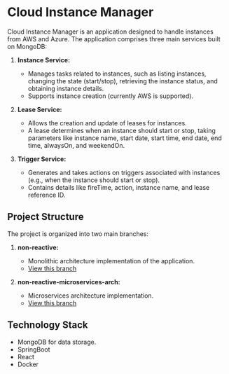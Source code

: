# Cloud Instance Manager

Cloud Instance Manager is an application designed to handle instances from AWS and Azure. The application comprises three main services built on MongoDB:

1. **Instance Service:**
   - Manages tasks related to instances, such as listing instances, changing the state (start/stop), retrieving the instance status, and obtaining instance details.
   - Supports instance creation (currently AWS is supported).

2. **Lease Service:**
   - Allows the creation and update of leases for instances.
   - A lease determines when an instance should start or stop, taking parameters like instance name, start date, start time, end date, end time, alwaysOn, and weekendOn.

3. **Trigger Service:**
   - Generates and takes actions on triggers associated with instances (e.g., when the instance should start or stop).
   - Contains details like fireTime, action, instance name, and lease reference ID.

## Project Structure

The project is organized into two main branches:

1. **non-reactive:**
   - Monolithic architecture implementation of the application.
   - [View this branch](https://github.com/paliwal999harsh/cloud-instance-manager/tree/non-reactive)

2. **non-reactive-microservices-arch:**
   - Microservices architecture implementation.
   - [View this branch](https://github.com/paliwal999harsh/cloud-instance-manager/tree/non-reactive-microservices-arch)

## Technology Stack

- MongoDB for data storage.
- SpringBoot
- React
- Docker